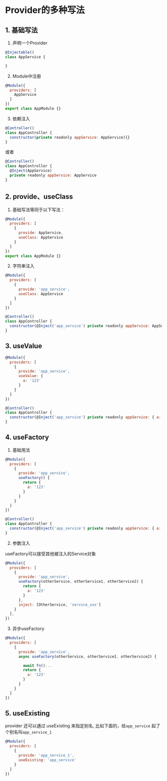 # Provider的多种写法

## 1. 基础写法

1. 声明一个Provider
```js
@Injectable()
class AppService {

}
```

2. Module中注册

```js
@Module({
  providers: [
    AppService
  ]
})
export class AppModule {}
```

3. 依赖注入

```js
@Controller()
class AppController {
  constructor(private readonly appService: AppService){}
}
```
或者
```js
@Controller()
class AppController {
  @Inject(AppService)
  private readonly appService: AppService
}
```

## 2. provide、useClass

1. 基础写法等同于以下写法：
```js
@Module({
  providers: [
    {
      provide: AppService,
      useClass: AppService
    }
  ]
})
export class AppModule {}
```


2. 字符串注入
```js
@Module({
  providers: [
    {
      provide: 'app_service',
      useClass: AppService
    }
  ]
})
```

```js
@Controller()
class AppController {
  constructor(@Inject('app_service') private readonly appService: AppService){}
}
```

## 3. useValue
```js
@Module({
  providers: [
    {
      provide: 'app_service',
      useValue: {
        a: '123'
      }
    }
  ]
})
```

```js
@Controller()
class AppController {
  constructor(@Inject('app_service') private readonly appService: { a: string }){}
}
```


## 4. useFactory

1. 基础用法
```js
@Module({
  providers: [
    {
      provide: 'app_service',
      useFactory() {
        return {
          a: '123'
        }
      }
    }
  ]
})
```

```js
@Controller()
class AppController {
  constructor(@Inject('app_service') private readonly appService: { a: string }){}
}
```

2. 参数注入

useFactory可以接受其他被注入的Service对象

```js
@Module({
  providers: [
    {
      provide: 'app_service',
      useFactory(otherService, otherService1, otherService2) {
        return {
          a: '123'
        }
      },
      inject: [OtherService, 'service_xxx']
    }
  ],
})
```


3. 异步useFactory

```js
@Module({
  providers: [
    {
      provide: 'app_service',
      async useFactory(otherService, otherService1, otherService2) {

        await fn()...
        return {
          a: '123'
        }
      }
    }
  ]
})
```


## 5. useExisting

provider 还可以通过 useExisting 来指定别名, 比如下面的，给`app_service` 起了个别名叫`app_service_1`

```js
@Module({
  providers: [
    {
      provide: 'app_service_1',
      useExisting: 'app_service'
    }
  ]
})
```
